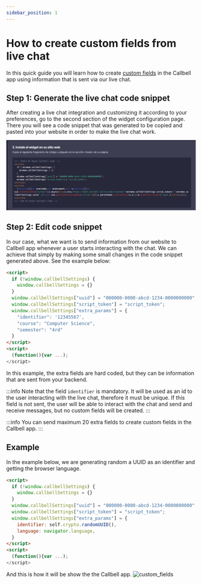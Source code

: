 ```yaml
---
sidebar_position: 1
---
```


# How to create custom fields from live chat

In this quick guide you will learn how to create [custom fields](https://headwayapp.co/callbell-changelog/custom-fields-(for-contacts)-225586) in the Callbell app using information that is sent via our live chat.

## Step 1: Generate the live chat code snippet

After creating a live chat integration and customizing it according to your preferences, go to the second section of the widget configuration page. There you will see a code snippet that was generated to be copied and pasted into your website in order to make the live chat work.

![snippet](./assets/snippet.png)

## Step 2: Edit code snippet

In our case, what we want is to send information from our website to Callbell app whenever a user starts interacting with the chat. We can achieve that simply by making some small changes in the code snippet generated above. See the example below:

```html
<script>
  if (!window.callbellSettings) {
    window.callbellSettings = {}
  }
  window.callbellSettings["uuid"] = "000000-0000-abcd-1234-0000000000";
  window.callbellSettings["script_token"] = "script_token";
  window.callbellSettings["extra_params"] = {
    "identifier": '12345567',
    "course": "Computer Science",
    "semester": "4rd"
  }
</script>
<script>
  (function(){var ...);
</script>
```

In this example, the extra fields are hard coded, but they can be information that are sent from your backend.

:::info
Note that the field `identifier` is mandatory. It will be used as an id to the user interacting with the live chat, therefore it must be unique. If this field is not sent, the user will be able to interact with the chat and send and receive messages, but no custom fields will be created.
:::

:::info
You can send maximum 20 extra fields to create custom fields in the Callbell app.
:::

## Example

In the example below, we are generating random a UUID as an identifier and getting the browser language.
```html
<script>
  if (!window.callbellSettings) {
    window.callbellSettings = {}
  }
  window.callbellSettings["uuid"] = "000000-0000-abcd-1234-0000000000";
  window.callbellSettings["script_token"] = "script_token";
  window.callbellSettings["extra_params"] = {
    identifier: self.crypto.randomUUID(),
    language: navigator.language,
  }
</script>
<script>
  (function(){var ...);
</script>
````

And this is how it will be show the the Callbell app.
![custom_fields](./assets/custom_fields.png)
